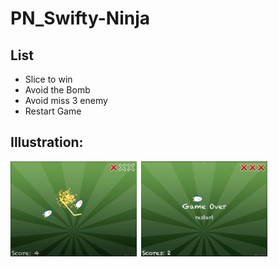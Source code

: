 # PN_Swifty-Ninja

## List
+ Slice to win
+ Avoid the Bomb
+ Avoid miss 3 enemy
+ Restart Game


## Illustration:

<img src="image_2022-01-04_215251.png" alt="pic-1" width="40%"/>&nbsp;
<img src="image_2022-01-04_215601.png" alt="pic-2" width="40%"/>&nbsp;&nbsp;
<br/>
